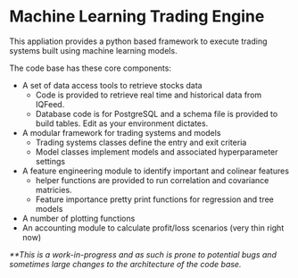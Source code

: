 # Machine Learning Trading Engine
This appliation provides a python based framework to execute trading systems built using machine learning models.

The code base has these core components:
* A set of data access tools to retrieve stocks data          
  * Code is provided to retrieve real time and historical data from IQFeed.  
  * Database code is for PostgreSQL and a schema file is provided to build tables.  Edit as your environment dictates.
* A modular framework for trading systems and models
  * Trading systems classes define the entry and exit criteria
  * Model classes implement models and associated hyperparameter settings
* A feature engineering module to identify important and colinear features 
  * helper functions are provided to run correlation and covariance matricies.
  * Feature importance pretty print functions for regression and tree models
* A number of plotting functions
* An accounting module to calculate profit/loss scenarios (very thin right now)

_**This is a work-in-progress and as such is prone to potential bugs and sometimes large changes to the architecture of the code base._
